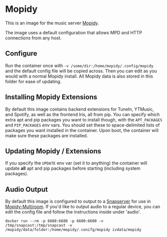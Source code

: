 # Mopidy
This is an image for the music server [Mopidy](https://github.com/mopidy/mopidy).

The image uses a default configuration that
allows MPD and HTTP connections from any host.

## Configure
Run the container once with `-v /some/dir:/home/mopidy/.config/mopidy` and the default config file will be copied across. Then you can edit as you would with a normal Mopidy install.
All Mopidy data is also stored in this folder for ease of updating.

## Installing Mopidy Extensions
By default this image contains backend extensions for TuneIn, YTMusic, and Spotify, as well as the frontend Iris, all from pip. You can specify which extra apt and pip packages you want to install though, with the `APT_PACKAGES` and `PIP_PACKAGES` env vars. You should set these to space-delimited lists of packages you want installed in the container. Upon boot, the container will make sure these packages are installed.

## Updating Mopidy / Extensions
If you specify the `UPDATE` env var (set it to anything) the container will update **all** apt and pip packages before starting (including system packages).

## Audio Output
By default this image is configured to output to a [Snapserver](https://github.com/IVData/dockerfiles/tree/master/snapserver) for use in [Mopidy-Multiroom](https://github.com/IVData/dockerfiles/tree/master/mopidy-multiroom). If you'd like to output audio to a regular device, you can edit the config file and follow the instructions inside under 'audio'.


`docker run --rm -p 6680:6680 -p 6600:6600 -v /tmp/snapcast:/tmp/snapcast -v /mopidy/data/folder:/home/mopidy/.conifg/mopidy ivdata/mopidy`
